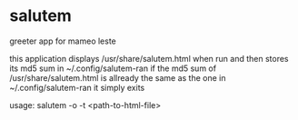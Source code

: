 # salutem
greeter app for mameo leste

this application displays /usr/share/salutem.html when run and then stores its md5 sum in ~/.config/salutem-ran
if the md5 sum of /usr/share/salutem.html is allready the same as the one in ~/.config/salutem-ran it simply exits

usage: salutem -o -t \<path-to-html-file\>
